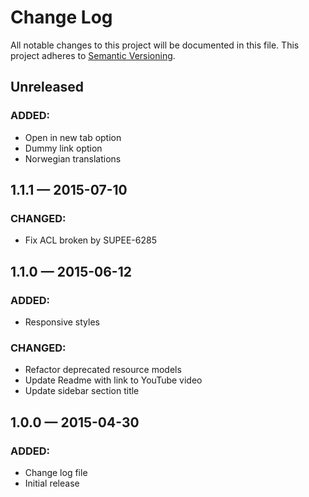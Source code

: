 # Change Log
All notable changes to this project will be documented in this file. This project adheres to [Semantic Versioning](http://semver.org/).

## Unreleased
### ADDED:
- Open in new tab option
- Dummy link option
- Norwegian translations

## 1.1.1 — 2015-07-10
### CHANGED:
- Fix ACL broken by SUPEE-6285

## 1.1.0 — 2015-06-12
### ADDED:
- Responsive styles

### CHANGED:
- Refactor deprecated resource models
- Update Readme with link to YouTube video
- Update sidebar section title

## 1.0.0 — 2015-04-30
### ADDED:
- Change log file
- Initial release
